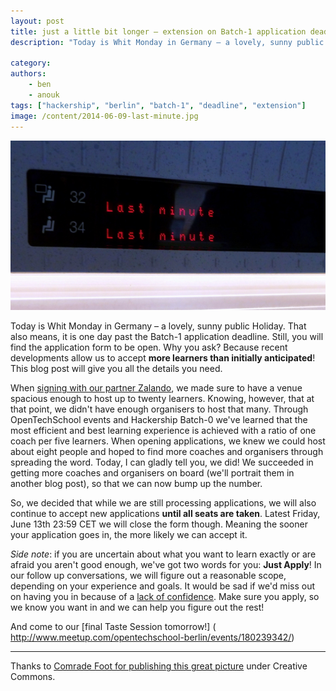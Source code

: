 ```yaml
---
layout: post
title: just a little bit longer – extension on Batch-1 application deadline
description: "Today is Whit Monday in Germany – a lovely, sunny public Holiday. That also means, it is one day past the Batch-1 application deadline. Still, you will find the application form to be open. Why you ask? Because recent developments allow us to **accept more learners than initially anticipated**! This blog post will give you all the details you need."

category:
authors:
    - ben
    - anouk
tags: ["hackership", "berlin", "batch-1", "deadline", "extension"]
image: /content/2014-06-09-last-minute.jpg
---
```


![Last Minute seating available](/content/2014-06-09-last-minute.jpg)

Today is Whit Monday in Germany – a lovely, sunny public Holiday. That also means, it is one day past the Batch-1 application deadline. Still, you will find the application form to be open. Why you ask? Because recent developments allow us to accept **more learners than initially anticipated**! This blog post will give you all the details you need.

When [signing with our partner Zalando](/2014/05/Announcing-Hackership-Batch-1-and-partnership-zalando.html), we made sure to have a venue spacious enough to host up to twenty learners. Knowing, however, that at that point, we didn't have enough organisers to host that many. Through OpenTechSchool events and Hackership Batch-0 we've learned that the most efficient and best learning experience is achieved with a ratio of one coach per five learners. When opening applications, we knew we could host about eight people and hoped to find more coaches and organisers through spreading the word. Today, I can gladly tell you, we did! We succeeded in getting more coaches and organisers on board (we'll portrait them in another blog post), so that we can now bump up the number.

So, we decided that while we are still processing applications, we will also continue to accept new applications **until all seats are taken**. Latest Friday, June 13th 23:59 CET we will close the form though. Meaning the sooner your application goes in, the more likely we can accept it.

_Side note_: if you are uncertain about what you want to learn exactly or are afraid you aren't good enough, we've got two words for you: **Just Apply**! In our follow up conversations, we will figure out a reasonable scope, depending on your experience and goals. It would be sad if we'd miss out on having you in because of a [lack of confidence](http://www.theatlantic.com/features/archive/2014/04/the-confidence-gap/359815/). Make sure you apply, so we know you want in and we can help you figure out the rest!

And come to our [final Taste Session tomorrow!] ( http://www.meetup.com/opentechschool-berlin/events/180239342/)

---

Thanks to [Comrade Foot for publishing this great picture](https://www.flickr.com/photos/56380734@N05/6179404595) under Creative Commons.